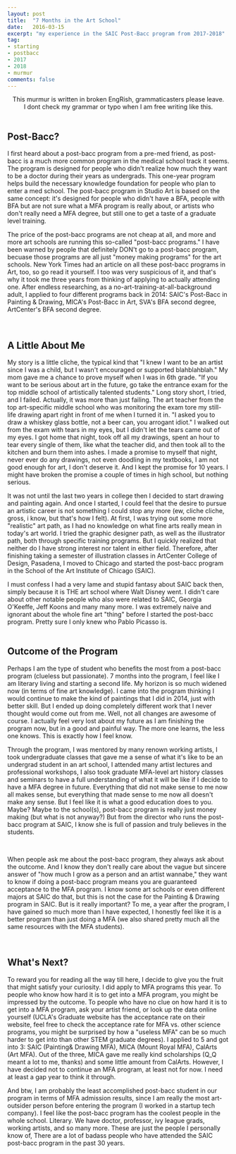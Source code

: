 ```yaml
---
layout: post
title:  "7 Months in the Art School"
date:   2016-03-15
excerpt: "my experience in the SAIC Post-Bacc program from 2017-2018"
tag:
- starting
- postbacc
- 2017
- 2018
- murmur
comments: false 
---
```


<center> This murmur is written in broken EngRish, grammaticasters please leave. </center>
<center> I dont check my grammar or typo when I am free writing like this. </center>

<br>

## Post-Bacc?

I first heard about a post-bacc program from a pre-med friend, as post-bacc is a much more common program in the medical school track it seems.  The program is designed for people who didn't realize how much they want to be a doctor during their years as undergrads.  This one-year program helps build the necessary knowledge foundation for people who plan to enter a med school.  The post-bacc program in Studio Art is based on the same concept: it's designed for people who didn't have a BFA, people with BFA but are not sure what a MFA program is really about, or artists who don't really need a MFA degree, but still one to get a taste of a graduate level training.  

The price of the post-bacc programs are not cheap at all, and more and more art schools are running this so-called "post-bacc programs."  I have been warned by people that definitely DON't go to a post-bacc program, becuase those programs are all just "money making programs" for the art schools.  New York Times had an article on all these post-bacc programs in Art, too, so go read it yourself.  I too was very suspicious of it, and that's why it took me three years from thinking of applying to actually attending one.  After endless researching, as a no-art-training-at-all-background adult, I applied to four different programs back in 2014: SAIC's Post-Bacc in Painting & Drawing, MICA's Post-Bacc in Art, SVA's BFA second degree, ArtCenter's BFA second degree. 

<br>

## A Little About Me

My story is a little cliche, the typical kind that "I knew I want to be an artist since I was a child, but I wasn't encouraged or supported blahblahblah."  My mom gave me a chance to prove myself when I was in 6th grade. "If you want to be serious about art in the future, go take the entrance exam for the top middle school of artistically talented students." Long story short, I tried, and I failed. Actually, it was more than just failing. The art teacher from the top art-specific middle school who was monitoring the exam tore my still-life drawing apart right in front of me when I turned it in.  "I asked you to draw a whiskey glass bottle, not a beer can, you arrogant idiot." I walked out from the exam with tears in my eyes, but I didn't let the tears came out of my eyes. I got home that night, took off all my drawings, spent an hour to tear every single of them, like what the teacher did, and then took all to the kitchen and burn them into ashes. I made a promise to myself that night, never ever do any drawings, not even doodling in my textbooks, I am not good enough for art, I don't deserve it. And I kept the promise for 10 years. I might have broken the promise a couple of times in high school, but nothing serious.  

It was not until the last two years in college then I decided to start drawing and painting again. And once I started, I could feel that the desire to pursue an artistic career is not something I could stop any more (ew, cliche cliche, gross, i know, but that's how I felt).  At first, I was trying out some more "realistic" art path, as I had no knowledge on what fine arts really mean in today's art world.  I tried the graphic designer path, as well as the illustrator path, both through specific training programs.  But I quickly realized that neither do I have strong interest nor talent in either field.  Therefore, after finishing taking a semester of illustration classes in ArtCenter College of Design, Pasadena, I moved to Chicago and started the post-bacc program in the School of the Art Institute of Chicago (SAIC).  

I must confess I had a very lame and stupid fantasy about SAIC back then, simply because it is THE art school where Walt Disney went.  I didn't care about other notable people who also were related to SAIC, Georgia O'Keeffe, Jeff Koons and many many more.  I was extremely naive and ignorant about the whole fine art "thing" before I started the post-bacc program.  Pretty sure I only knew who Pablo Picasso is.  
<br>

## Outcome of the Program

Perhaps I am the type of student who benefits the most from a post-bacc program (clueless but passionate).  7 months into the program, I feel like I am literary living and starting a second life. My horizon is so much widened now (in terms of fine art knowledge).  I came into the program thinking I would continue to make the kind of paintings that I did in 2014, just with better skill.  But I ended up doing completely different work that I never thought would come out from me.  Well, not all changes are awesome of course. I actually feel very lost about my future as I am finishing the program now, but in a good and painful way.  The more one learns, the less one knows. This is exactly how I feel know.  

Through the program, I was mentored by many renown working artists, I took undergraduate classes that gave me a sense of what it's like to be an undergrad student in an art school, I attended many artist lectures and professional workshops, I also took graduate MFA-level art history classes and seminars to have a full understanding of what it will be like if I decide to have a MFA degree in future.  Everything that did not make sense to me now all makes sense, but everything that made sense to me now all doesn't make any sense.  But I feel like it is what a good education does to you. Maybe?  Maybe to the school(s), post-bacc program is really just money making (but what is not anyway?) But from the director who runs the post-bacc program at SAIC, I know she is full of passion and truly believes in the students. 

<br>

When people ask me about the post-bacc program, they always ask about the outcome. And I know they don't really care about the vague but sincere answer of "how much I grow as a person and an artist wannabe," they want to know if doing a post-bacc program means you are guaranteed acceptance to the MFA program. I know some art schools or even different majors at SAIC do that, but this is not the case for the Painting & Drawing program in SAIC.  But is it really important? To me, a year after the program, I have gained so much more than I have expected, I honestly feel like it is a better program than just doing a MFA (we also shared pretty much all the same resources with the MFA students).  

<br>

## What's Next?

To reward you for reading all the way till here, I decide to give you the fruit that might satisfy your curiosity.  I did apply to MFA programs this year.  To people who know how hard it is to get into a MFA program, you might be impressed by the outcome. To people who have no clue on how hard it is to get into a MFA program, ask your artist friend, or look up the data online yourself (UCLA's Graduate website has the acceptance rate on their website, feel free to check the acceptance rate for MFA vs. other science programs, you might be surprised by how a "useless MFA" can be so much harder to get into than other STEM graduate degrees).  I applied to 5 and got into 3: SAIC (Painting& Drawing MFA), MICA (Mount Royal MFA), CalArts (Art MFA).  Out of the three, MICA gave me really kind scholarships (Q_Q meant a lot to me, thanks) and some little amount from CalArts.  However, I have decided not to continue an MFA program, at least not for now. I need at least a gap year to think it through.  

And btw, I am probably the least accomplished post-bacc student in our program in terms of MFA admission results, since I am really the most art-outsider person before entering the program (I worked in a startup tech company).  I feel like the post-bacc program has the coolest people in the whole school. Literary. We have doctor, professor, ivy league grads, working artists, and so many more. These are just the people I personally know of, There are a lot of badass people who have attended the SAIC post-bacc program in the past 30 years. 




<br>
<br>


